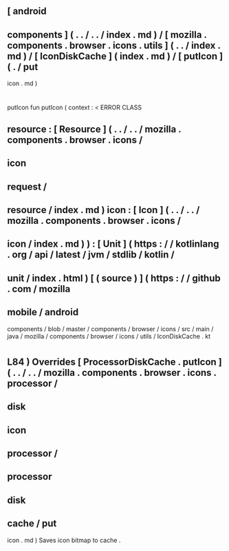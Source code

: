 [
android
-
components
]
(
.
.
/
.
.
/
index
.
md
)
/
[
mozilla
.
components
.
browser
.
icons
.
utils
]
(
.
.
/
index
.
md
)
/
[
IconDiskCache
]
(
index
.
md
)
/
[
putIcon
]
(
.
/
put
-
icon
.
md
)
#
putIcon
fun
putIcon
(
context
:
<
ERROR
CLASS
>
resource
:
[
Resource
]
(
.
.
/
.
.
/
mozilla
.
components
.
browser
.
icons
/
-
icon
-
request
/
-
resource
/
index
.
md
)
icon
:
[
Icon
]
(
.
.
/
.
.
/
mozilla
.
components
.
browser
.
icons
/
-
icon
/
index
.
md
)
)
:
[
Unit
]
(
https
:
/
/
kotlinlang
.
org
/
api
/
latest
/
jvm
/
stdlib
/
kotlin
/
-
unit
/
index
.
html
)
[
(
source
)
]
(
https
:
/
/
github
.
com
/
mozilla
-
mobile
/
android
-
components
/
blob
/
master
/
components
/
browser
/
icons
/
src
/
main
/
java
/
mozilla
/
components
/
browser
/
icons
/
utils
/
IconDiskCache
.
kt
#
L84
)
Overrides
[
ProcessorDiskCache
.
putIcon
]
(
.
.
/
.
.
/
mozilla
.
components
.
browser
.
icons
.
processor
/
-
disk
-
icon
-
processor
/
-
processor
-
disk
-
cache
/
put
-
icon
.
md
)
Saves
icon
bitmap
to
cache
.
